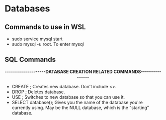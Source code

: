 # Databases

## Commands to use in WSL
* sudo service mysql start
* sudo mysql -u root. To enter mysql

## SQL Commands
<p align="center">
 <b>--------------------DATABASE CREATION RELATED COMMANDS----------------</b><br>
</p>

* CREATE <database name>; Creates new database. Don't include <>.
* DROP <database name>; Deletes database.
* USE <database name>; Switches to new database so that you can use it.
* SELECT database(); Gives you the name of the database you're currently using. May be the NULL database, which is the "starting" database.

 

